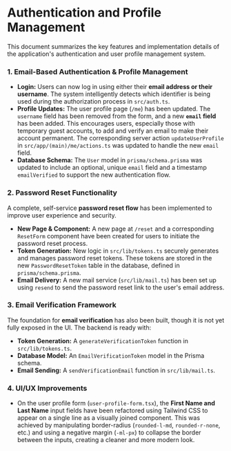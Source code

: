 # Authentication and Profile Management

This document summarizes the key features and implementation details of the application's authentication and user profile management system.

### 1. Email-Based Authentication & Profile Management

- **Login:** Users can now log in using either their **email address or their username**. The system intelligently detects which identifier is being used during the authorization process in `src/auth.ts`.
- **Profile Updates:** The user profile page (`/me`) has been updated. The `username` field has been removed from the form, and a new **`email` field** has been added. This encourages users, especially those with temporary guest accounts, to add and verify an email to make their account permanent. The corresponding server action `updateUserProfile` in `src/app/(main)/me/actions.ts` was updated to handle the new `email` field.
- **Database Schema:** The `User` model in `prisma/schema.prisma` was updated to include an optional, unique `email` field and a timestamp `emailVerified` to support the new authentication flow.

### 2. Password Reset Functionality

A complete, self-service **password reset flow** has been implemented to improve user experience and security.

- **New Page & Component:** A new page at `/reset` and a corresponding `ResetForm` component have been created for users to initiate the password reset process.
- **Token Generation:** New logic in `src/lib/tokens.ts` securely generates and manages password reset tokens. These tokens are stored in the new `PasswordResetToken` table in the database, defined in `prisma/schema.prisma`.
- **Email Delivery:** A new mail service (`src/lib/mail.ts`) has been set up using `resend` to send the password reset link to the user's email address.

### 3. Email Verification Framework

The foundation for **email verification** has also been built, though it is not yet fully exposed in the UI. The backend is ready with:
- **Token Generation:** A `generateVerificationToken` function in `src/lib/tokens.ts`.
- **Database Model:** An `EmailVerificationToken` model in the Prisma schema.
- **Email Sending:** A `sendVerificationEmail` function in `src/lib/mail.ts`.

### 4. UI/UX Improvements

- On the user profile form (`user-profile-form.tsx`), the **First Name and Last Name** input fields have been refactored using Tailwind CSS to appear on a single line as a visually joined component. This was achieved by manipulating border-radius (`rounded-l-md`, `rounded-r-none`, etc.) and using a negative margin (`-ml-px`) to collapse the border between the inputs, creating a cleaner and more modern look.
